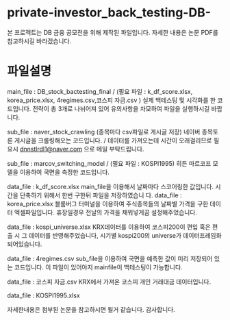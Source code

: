 # private-investor_back_testing-DB-

본 프로젝트는 DB 금융 공모전을 위해 제작된 파일입니다. 자세한 내용은 논문 PDF를 참고하시길 바라겠습니다.

# 파일설명
 main_file : DB_stock_bactesting_final / (필요 파일 : k_df_score.xlsx, korea_price.xlsx, 4regimes.csv,코스피 자금.csv )
 실제 백테스팅 및 시각화를 한 코드입니다. 전략이 총 3개로 나뉘어져 있어 유의사항을 차모하여 파일을 실행하시길 바랍니다.
 
 sub_file : naver_stock_crawling (종목마다 csv파일로 게시글 저장)
 네이버 종목토론 게시글을 크롤링해오는 코드입니다. / 데이터를 가져오는데 시간이 오래걸리므로 필요시
 dnnstlrdl1@naver.com 으로 메일 부탁드립니다.
 
 sub_file : marcov_switching_model / (필요 파일 : KOSPI1995)
 히든 마르코프 모델을 이용하여 국면을 측정한 코드입니다.
 
 
 data_file : k_df_score.xlsx
 main_file을 이용해서 날짜마다 스코어링한 값입니다. 시간을 단축하기 위해서 한번 구한뒤 파일을 저장하였습니 다.
 data_file : korea_price.xlsx
 블룸버그 터미널을 이용하여 주식종목들의 날짜별 가격을 구한 데이터 엑셀파일입니다. 휴장일경우 전날의 가격을 채워넣게끔 설정해주었습니다.
 
 data_file : kospi_universe.xlsx
 KRX데이터를 이용하여 코스피200이 편입 혹은 편출 시 그 데이터를 반영해주었습니다, 시기별 kospi200의 universe가 데이터프레임화 되어있습니다.
 
 data_file : 4regimes.csv
 sub_file을 이용하여 국면을 예측한 값이 미리 저장되어 있는 코드입니다. 이 파일이 있어야지 mainfile이 백테스팅이 가능합니다. 
 
 data_file : 코스피 자금.csv
 KRX에서 가져온 코스피 개인 거래대금 데이터입니다.
 
 data_file : KOSPI1995.xlsx

자세한내용은 첨부된 논문을 참고하시면 될거 같습니다.
감사합니다.
